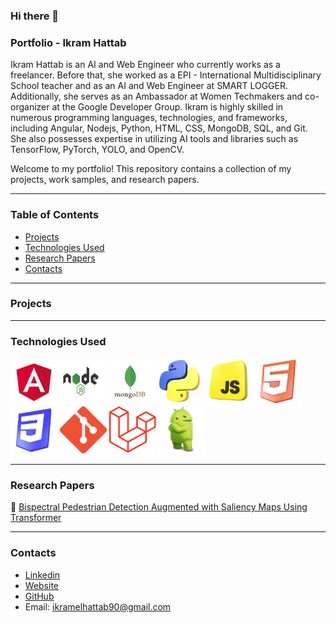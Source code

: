 <!--
**ikramelhattab/Ikramelhattab** is a ✨ _special_ ✨ repository because its `README.md` (this file) appears on your GitHub profile.

Here are some ideas to get you started:

- 🔭 I’m currently working on ...
- 🌱 I’m currently learning ...
- 👯 I’m looking to collaborate on ...
- 🤔 I’m looking for help with ...
- 💬 Ask me about ...
- 📫 How to reach me: ...
- 😄 Pronouns: ...
- ⚡ Fun fact: ...
-->
### Hi there 👋
### Portfolio - Ikram Hattab
Ikram Hattab is an AI and Web Engineer who currently works as a freelancer. Before that, she worked as a EPI - International Multidisciplinary School teacher and as an AI and Web Engineer at SMART LOGGER. Additionally, she serves as an Ambassador at Women Techmakers and co-organizer at the Google Developer Group. Ikram is highly skilled in numerous programming languages, technologies, and frameworks, including  Angular, Nodejs, Python, HTML, CSS, MongoDB, SQL, and Git. She also possesses expertise in utilizing AI tools and libraries such as TensorFlow, PyTorch, YOLO, and OpenCV.

Welcome to my portfolio! This repository contains a collection of my projects, work samples, and research papers.

 _____________________________________________________________________________________________________________

### Table of Contents

- [Projects](https://github.com/ikramelhattab/Ikramelhattab/blob/main/README.md#projects)
- [Technologies Used](https://github.com/ikramelhattab/Ikramelhattab/blob/main/README.md#technologies-used)
- [Research Papers](https://github.com/ikramelhattab/Ikramelhattab/blob/main/README.md#research-papers)
- [Contacts](https://github.com/ikramelhattab/Ikramelhattab/blob/main/README.md#contacts)
 _____________________________________________________________________________________________________________

### Projects
 _____________________________________________________________________________________________________________

### Technologies Used
<img src="images/angular.png" width="75" height="75"><img src="images/nodejs.png" width="75" height="75">
<img src="images/mongodb.png" width="75" height="75">
<img src="images/python.webp" width="75" height="75">
<img src="images/javascript.png" width="75" height="75">
<img src="images/html.webp" width="75" height="75">
<img src="images/css.png" width="75" height="75">
<img src="images/git.png" width="75" height="75">
<img src="images/laravel.png" width="75" height="75">
<img src="images/android.png" width="75" height="75">

 _____________________________________________________________________________________________________________

### Research Papers

📜 [Bispectral Pedestrian Detection Augmented with Saliency Maps Using Transformer](https://aminemarnissi.github.io/projects/visapp.html)
 _____________________________________________________________________________________________________________

### Contacts

- [Linkedin](https://www.linkedin.com/in/ikram-hattab-166b41154/)
- [Website](https://ikramhattab.vercel.app/)
- [GitHub](https://github.com/ikramelhattab)
- Email: ikramelhattab90@gmail.com
